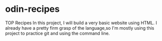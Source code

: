 # odin-recipes
TOP Recipes
In this project, I will build a very basic website using HTML. I already have a pretty firm grasp of the language,so I'm mostly using this project to practice git and using the command line.